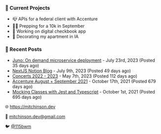 ### 📌 Current Projects
- 📪 APIs for a federal client with Accenture
- 🏃🏼 Prepping for a 10k in September
- 🤑 Working on digital checkbook app
- 🏡 Decorating my apartment in IA

### 📝 Recent Posts

- [Juno: On demand microservice deployment](https://blog.mitchinson.dev/juno) - July 23rd, 2023 (Posted 35 days ago)
- [NextJS Notion Blog](https://blog.mitchinson.dev/blog-2023) - July 9th, 2023 (Posted 49 days ago)
- [Concerts 2022 - 2023](https://blog.mitchinson.dev/concerts-2023) - May 7th, 2023 (Posted 112 days ago)
- [Accenture August + September 2021](https://blog.mitchinson.dev/pillar/aug-sep-21) - October 17th, 2021 (Posted 679 days ago)
- [Mocking Classes with Jest and Typescript](https://blog.mitchinson.dev/jest-typescript-mocks) - October 1st, 2021 (Posted 695 days ago)

🌐 https://mitchinson.dev

💌 mitchinson.dev@gmail.com

🐦 [@115bwm](https://twitter.com/115bwm)